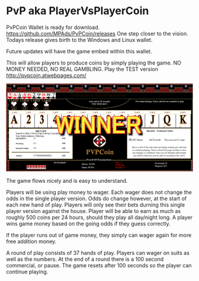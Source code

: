 # PvP aka PlayerVsPlayerCoin

PvPCoin Wallet is ready for download. https://github.com/MPAds/PvPCoin/releases
One step closer to the vision. Todays release gives birth to the Windows and Linux wallet.

Future updates will have the game embed within this wallet. 

This will allow players to produce coins by simply playing the game. NO MONEY NEEDED, NO REAL GAMBLING. Play the TEST version http://pvpcoin.atwebpages.com/

<img src="/images/preview.png" />

The game flows nicely and is easy to understand.

Players will be using play money to wager. Each wager does not change the odds in the single player version. 
Odds do change however, at the start of each new hand of play.
Players will only see their bets durning this single player version against the house.
Player will be able to earn as much as roughly 500 coins per 24 hours, should they play all day/night long.
A player wins game money based on the going odds if they guess correctly.

If the player runs out of game money, they simply can wager again for more free addition money. 

A round of play consists of 37 hands of play. Players can wager on suits as well as the numbers. At the end of a round there is a 100 second commercial, or pause. The game resets after 100 seconds so the player can continue playing.
